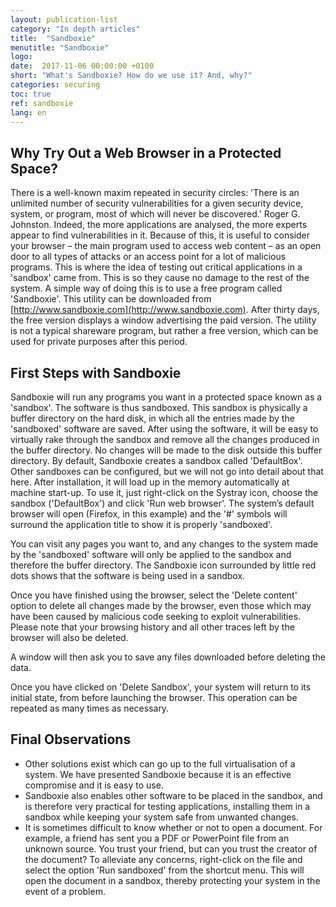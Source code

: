 ```yaml
---
layout: publication-list
category: "In depth articles"
title:  "Sandboxie"
menutitle: "Sandboxie"
logo:
date:  2017-11-06 00:00:00 +0100
short: "What's Sandboxie? How do we use it? And, why?"
categories: securing
toc: true
ref: sandboxie
lang: en
---
```

## Why Try Out a Web Browser in a Protected Space?
There is a well-known maxim repeated in security circles: 'There is an unlimited number of security vulnerabilities for a given security device, system, or program, most of which will never be discovered.' Roger G. Johnston. Indeed, the more applications are analysed, the more experts appear to find vulnerabilities in it. Because of this, it is useful to consider your browser – the main program used to access web content – as an open door to all types of attacks or an access point for a lot of malicious programs. This is where the idea of testing out critical applications in a 'sandbox' came from. This is so they cause no damage to the rest of the system. A simple way of doing this is to use a free program called 'Sandboxie'. This utility can be downloaded from [http://www.sandboxie.com](http://www.sandboxie.com). After thirty days, the free version displays a window advertising the paid version. The utility is not a typical shareware program, but rather a free version, which can be used for private purposes after this period.

## First Steps with Sandboxie
Sandboxie will run any programs you want in a protected space known as a 'sandbox'. The software is thus sandboxed. This sandbox is physically a buffer directory on the hard disk, in which all the entries made by the 'sandboxed' software are saved. After using the software, it will be easy to virtually rake through the sandbox and remove all the changes produced in the buffer directory. No changes will be made to the disk outside this buffer directory. By default, Sandboxie creates a sandbox called 'DefaultBox'. Other sandboxes can be configured, but we will not go into detail about that here. After installation, it will load up in the memory automatically at machine start-up. To use it, just right-click on the Systray icon, choose the sandbox ('DefaultBox') and click 'Run web browser'. The system’s default browser will open (Firefox, in this example) and the '#' symbols will surround the application title to show it is properly 'sandboxed'.

You can visit any pages you want to, and any changes to the system made by the 'sandboxed' software will only be applied to the sandbox and therefore the buffer directory. The Sandboxie icon surrounded by little red dots shows that the software is being used in a sandbox.

Once you have finished using the browser, select the 'Delete content' option to delete all changes made by the browser, even those which may have been caused by malicious code seeking to exploit vulnerabilities. Please note that your browsing history and all other traces left by the browser will also be deleted.

A window will then ask you to save any files downloaded before deleting the data.

Once you have clicked on 'Delete Sandbox', your system will return to its initial state, from before launching the browser. This operation can be repeated as many times as necessary.

## Final Observations

* Other solutions exist which can go up to the full virtualisation of a system. We have presented Sandboxie because it is an effective compromise and it is easy to use.
* Sandboxie also enables other software to be placed in the sandbox, and is therefore very practical for testing applications, installing them in a sandbox while keeping your system safe from unwanted changes.
* It is sometimes difficult to know whether or not to open a document. For example, a friend has sent you a PDF or PowerPoint file from an unknown source. You trust your friend, but can you trust the creator of the document? To alleviate any concerns, right-click on the file and select the option 'Run sandboxed' from the shortcut menu. This will open the document in a sandbox, thereby protecting your system in the event of a problem.

